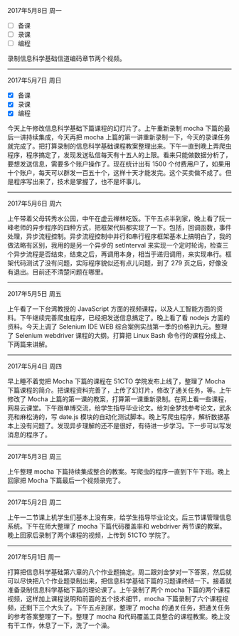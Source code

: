 2017年5月8日 周一

- [ ] 备课
- [ ] 录课
- [ ] 编程

录制信息科学基础信道编码章节两个视频。

---
2017年5月7日 周日

- [x] 备课 
- [x] 录课
- [x] 编程
 
今天上午修改信息科学基础下篇课程的幻灯片了。上午重新录制 mocha 下篇的最后一讲持续集成，今天再把 mocha 上篇的第一讲重新录制一下，今天的录课任务就完成了。把打算录制的信息科学基础课程教案整理出来。下午一直到晚上弄爬虫程序，程序搞定了，发现发送私信每天有十五人的上限。看来只能做数据分析了，要想发送信息，需要多个账户操作了。现在统计出有 1500 个付费用户了，如果用十个账户，每天可以群发一百五十个，这样十天才能发完。这个买卖做不成了。但是程序写出来了，技术是掌握了，也不是坏事儿。

---
2017年5月6日 周六

上午带着父母转秀水公园，中午在虚云禅林吃饭。下午五点半到家，晚上看了阮一峰老师的异步程序的四种方式，把框架代码都实现了一下。包括，回调函数，事件处理，异步流程控制。异步流程控制中并行和串行程序框架基本上搞明白了，我的做法略有区别，我用的是另一个异步的 setInterval 来实现一个定时轮询，检查三个异步流程是否结束，结束之后，再调用本身，相当于递归调用，来实现串行。框架代码测试了没有问题，实际程序貌似还有点儿问题，到了 279 页之后，好像没有退出。目前还不清楚问题在哪里。

---
2017年5月5日 周五

上午看了一下台湾教授的 JavaScript 方面的视频课程，以及人工智能方面的资料。下午继续完善爬虫程序，已经把发送信息搞定了。晚上看了看 nodejs 方面的资料。今天上调了 Selenium IDE WEB 综合案例实战第一季的价格到九元。整理了 Selenium webdriver 课程的大纲。打算把 Linux Bash 命令行的课程分成上、下两篇来讲解。

---
2017年5月4日 周四

早上睡不着觉把 Mocha 下篇的课程在 51CTO 学院发布上线了，整理了 Mocha 下篇课程的简介。把课程资料完善了，上传了幻灯片，修改了通关任务，等。上午修改了 Mocha 上篇的第一课的教案，打算第一课重新录制。在网上看一些课程，网易云课堂。下午跟单博交流，给学生指导毕业论文。给刘金梦找参考论文，武永亮和麻松涛的，写 date.js 模块的自动化测试脚本。晚上写爬虫程序，解析数据基本上没有问题了。发现异步理解的还不是很好，有待进一步学习。下一步可以写发消息的程序了。

---
2017年5月3日 周三

上午整理 mocha 下篇持续集成整合的教案。写爬虫的程序一直到下午下班。晚上回家把 Mocha 下篇最后一个视频录完了。

---
2017年5月2日 周二

上午一二节课上机学生们基本上没有来，给学生指导毕业论文。后三节课管理信息系统。下午在师大整理了 mocha 下篇代码覆盖率和 webdriver 两节课的教案。晚上回家后录制了两个课程的视频，上传到 51CTO 学院了。

---
2017年5月1日 周一

打算把信息科学基础第六章的八个作业题搞定。周二跟刘金梦对一下答案，然后就可以尽快把八个作业题录制出来，把信息科学基础下篇的习题课终结一下。接着就准备录制信息科学基础下篇的理论课了。上午录制了两个 mocha 下篇的两个课程视频，这样加上课程说明和前面的五个技术细节，mocha 下篇录制了六个课程视频，还剩下三个大头了。下午五点到家，整理了 mocha 的通关任务，把通关任务的参考答案整理了一下。整理了 mocha 和代码覆盖工具整合的课程教案。晚上没有干工作，休息了一下，洗了一个澡。

